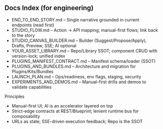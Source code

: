 ## Docs Index (for engineering)

- END_TO_END_STORY.md – Single narrative grounded in current endpoints (read first)
- STUDIO_FLOW.md – Action → API mapping; manual-first flows; link back to the story
- STUDIO_CANVAS_BUILDER.md – Builder (Suggest/Propose/Apply), Drafts, Preview, SSE; AI optional
- YOUR_ASSET_LIBRARY.md – Repo/Library SSOT; component CRUD with version-lock; unified index
- PLUGINS_MANIFEST_CONTRACT.md – Manifest schema/loader (SSOT)
- PLUGINS_AND_BUNDLES.md – Architecture and migration for Plugins/Kits/Bundles
- LAUNCH_PLAN.md – Ops/readiness, env flags, staging, security
- EXPERIMENTS_AND_DEMOS.md – Manual-first drills and demos to validate capabilities

Principles
- Manual-first UI; AI is an accelerator layered on top
- Strict-edge contracts at REST/Blueprint; lenient runtime bus for composability
- URLs as state; SSE-driven execution feedback; Repo is the SSOT
